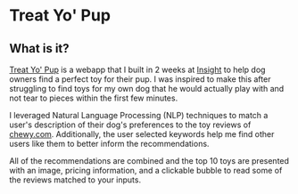# Treat Yo' Pup

## What is it?

[Treat Yo' Pup](http://treatyopup.net) is a webapp that I built in 2 weeks at [Insight](https://insightdatascience.com) 
to help dog owners find a perfect toy for their pup. I was inspired to make this after struggling to find toys for my own
dog that he would actually play with and not tear to pieces within the first few minutes.

I leveraged Natural Language Processing (NLP) techniques to match a user's description of their dog's preferences to the
toy reviews of [chewy.com](https://chewy.com). Additionally, the user selected keywords help me find other users like them
to better inform the recommendations.

All of the recommendations are combined and the top 10 toys are presented with an image, pricing information, and a clickable
bubble to read some of the reviews matched to your inputs.
